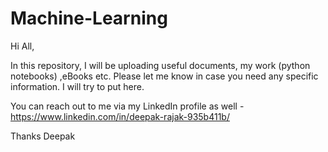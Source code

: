 # Machine-Learning
Hi All,

In this repository, I will be uploading useful documents, my work (python notebooks) ,eBooks etc.
Please let me know in case you need any specific information. I will try to put here.

You can reach out to me via my LinkedIn profile as well - https://www.linkedin.com/in/deepak-rajak-935b411b/


Thanks
Deepak

